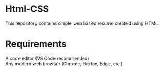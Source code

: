# Html-CSS
This repository contains simple web based resume created using HTML.

# Requirements
A code editor (VS Code recommended)    
Any modern web browser (Chrome, Firefox, Edge, etc.)
